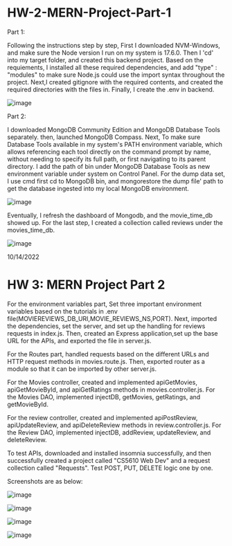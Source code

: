 # HW-2-MERN-Project-Part-1


Part 1: 

Following the instructions step by step, First I downloaded NVM-Windows, and make sure the Node version I run on my system is 17.6.0. Then I 'cd' into my target folder, and created this backend project. Based on the requiements, I installed all these required dependencies, and add "type" : "modules" to make sure Node.js could use the import syntax throughout the project. Next,I created gitignore with the required contents, and created the required directories with the files in. Finally, I create the .env in backend.

![image](https://media.github.khoury.northeastern.edu/user/10747/files/3653ac1c-6973-4b80-a375-5f4ecb050105)



Part 2:

I downloaded MongoDB Community Edition and MongoDB Database Tools separately. then, launched MongoDB Compass. Next, To make sure Database Tools available in my system's PATH environment variable, which allows referencing each tool directly on the command prompt by name, without needing to specify its full path, or first navigating to its parent directory. I add the path of bin under MongoDB Database Tools as new environment variable under system on Control Panel. For the dump data set, I use cmd first cd to MongoDB bin, and mongorestore the dump file' path to get the database ingested into my local MongoDB environment.

![image](https://media.github.khoury.northeastern.edu/user/10747/files/398e5a25-383b-45f9-9ecf-eacef73b337a)


Eventually, I refresh the dashboard of Mongodb, and the movie_time_db showed up. For the last step, I created a collection called reviews under the movies_time_db.

![image](https://media.github.khoury.northeastern.edu/user/10747/files/d4801dd5-f093-4c8e-9169-f49b8bafab6f)





10/14/2022
# HW 3: MERN Project Part 2

For the environment variables part, Set three important environment variables based on the tutorials in .env file(MOVIEREVIEWS_DB_URI,MOVIE_REVIEWS_NS,PORT). Next, imported the dependencies, set the server, and set up the handling for reviews requests in index.js. Then, created an Express application,set up the base URL for the APIs, and exported the file in server.js.

For the Routes part, handled requests based on the different URLs and HTTP request methods in movies.route.js. Then, exported router as a module so that it can be imported by other server.js.

For the Movies controller, created and implemented apiGetMovies, apiGetMovieById, and apiGetRatings methods in movies.controller.js. For the Movies DAO, implemented injectDB, getMovies, getRatings, and getMovieById.

For the review controller, created and implemented apiPostReview, apiUpdateReview, and apiDeleteReview methods in review.controller.js. For the Review DAO, implemented injectDB, addReview, updateReview, and deleteReview.

To test APIs, downloaded and installed insomnia successfully, and then successfully created a project called "CS5610 Web Dev" and a request collection called "Requests". Test POST, PUT, DELETE logic one by one. 

Screenshots are as below:

![image](https://media.github.khoury.northeastern.edu/user/10747/files/566cbd60-e9cb-4430-810a-cc510719017b)

![image](https://media.github.khoury.northeastern.edu/user/10747/files/ccd9c250-4c99-414a-8827-969881ea68a0)

![image](https://media.github.khoury.northeastern.edu/user/10747/files/a5410e9b-c115-4078-b3cc-87599dd67e6b)

![image](https://media.github.khoury.northeastern.edu/user/10747/files/488a9697-3c2e-4a03-a037-1ef2f6e428ed)


 
